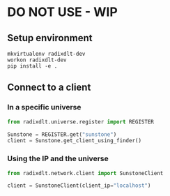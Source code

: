 # DO NOT USE - WIP

## Setup environment

```shell
mkvirtualenv radixdlt-dev
workon radixdlt-dev
pip install -e .
```

## Connect to a client

### In a specific universe

```python
from radixdlt.universe.register import REGISTER

Sunstone = REGISTER.get("sunstone")
client = Sunstone.get_client_using_finder()
```

### Using the IP and the universe

```python
from radixdlt.network.client import SunstoneClient

client = SunstoneClient(client_ip="localhost")
```
